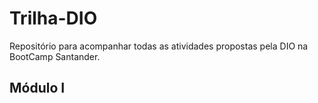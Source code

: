 # Trilha-DIO
Repositório para acompanhar todas as atividades propostas pela DIO na BootCamp Santander.

## Módulo I
